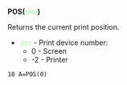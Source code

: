 **POS(<span style="color:#AAFFAA;">*dev*</span>)**

Returns the current print position.

- <span style="color:#AAFFAA;">*dev*</span> - Print device number:
  - 0 - Screen
  - -2 - Printer

```ecb2
10 A=POS(0)
```
